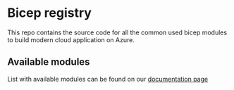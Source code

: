 # Bicep registry

This repo contains the source code for all the common used bicep modules to build modern cloud application on Azure.

## Available modules

List with available modules can be found on our [documentation page](https://miekki.github.io/bicep-modules/)
